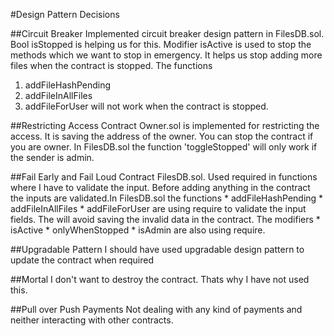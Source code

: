 #Design Pattern Decisions

##Circuit Breaker 
Implemented circuit breaker design pattern in FilesDB.sol. Bool isStopped is helping us for this.
Modifier isActive is used to stop the methods which we want to stop in emergency. It helps us stop adding more 
files when the contract is stopped. The functions
1. addFileHashPending
2. addFileInAllFiles
3. addFileForUser
will not work when the contract is stopped.

##Restricting Access
Contract Owner.sol is implemented for restricting the access. It is saving the address of the owner. You can stop the contract if you are owner. In FilesDB.sol the function 'toggleStopped' will only work if the sender is admin.

##Fail Early and Fail Loud
Contract FilesDB.sol. Used required in functions where I have to validate the input. Before adding anything in the contract the inputs are validated.In FilesDB.sol the functions 
    * addFileHashPending
    * addFileInAllFiles
    * addFileForUser
are using require to validate the input fields. The will avoid saving the invalid data in the contract.
The modifiers 
    * isActive
    * onlyWhenStopped
    * isAdmin
are also using require.

##Upgradable Pattern 
I should have used upgradable design pattern to update the contract when required

##Mortal 
I don't want to destroy the contract. Thats why I have not used this.

##Pull over Push Payments
Not dealing with any kind of payments and neither interacting with other contracts.


